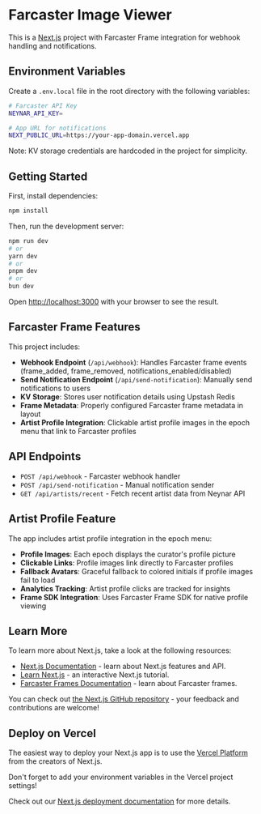 # Farcaster Image Viewer

This is a [Next.js](https://nextjs.org) project with Farcaster Frame integration for webhook handling and notifications.

## Environment Variables

Create a `.env.local` file in the root directory with the following variables:

```bash
# Farcaster API Key
NEYNAR_API_KEY=

# App URL for notifications
NEXT_PUBLIC_URL=https://your-app-domain.vercel.app
```

Note: KV storage credentials are hardcoded in the project for simplicity.

## Getting Started

First, install dependencies:

```bash
npm install
```

Then, run the development server:

```bash
npm run dev
# or
yarn dev
# or
pnpm dev
# or
bun dev
```

Open [http://localhost:3000](http://localhost:3000) with your browser to see the result.

## Farcaster Frame Features

This project includes:

- **Webhook Endpoint** (`/api/webhook`): Handles Farcaster frame events (frame_added, frame_removed, notifications_enabled/disabled)
- **Send Notification Endpoint** (`/api/send-notification`): Manually send notifications to users
- **KV Storage**: Stores user notification details using Upstash Redis
- **Frame Metadata**: Properly configured Farcaster frame metadata in layout
- **Artist Profile Integration**: Clickable artist profile images in the epoch menu that link to Farcaster profiles

## API Endpoints

- `POST /api/webhook` - Farcaster webhook handler
- `POST /api/send-notification` - Manual notification sender
- `GET /api/artists/recent` - Fetch recent artist data from Neynar API

## Artist Profile Feature

The app includes artist profile integration in the epoch menu:

- **Profile Images**: Each epoch displays the curator's profile picture
- **Clickable Links**: Profile images link directly to Farcaster profiles
- **Fallback Avatars**: Graceful fallback to colored initials if profile images fail to load
- **Analytics Tracking**: Artist profile clicks are tracked for insights
- **Frame SDK Integration**: Uses Farcaster Frame SDK for native profile viewing

## Learn More

To learn more about Next.js, take a look at the following resources:

- [Next.js Documentation](https://nextjs.org/docs) - learn about Next.js features and API.
- [Learn Next.js](https://nextjs.org/learn) - an interactive Next.js tutorial.
- [Farcaster Frames Documentation](https://docs.farcaster.xyz/reference/frames/spec) - learn about Farcaster frames.

You can check out [the Next.js GitHub repository](https://github.com/vercel/next.js) - your feedback and contributions are welcome!

## Deploy on Vercel

The easiest way to deploy your Next.js app is to use the [Vercel Platform](https://vercel.com/new?utm_medium=default-template&filter=next.js&utm_source=create-next-app&utm_campaign=create-next-app-readme) from the creators of Next.js.

Don't forget to add your environment variables in the Vercel project settings!

Check out our [Next.js deployment documentation](https://nextjs.org/docs/app/building-your-application/deploying) for more details.
